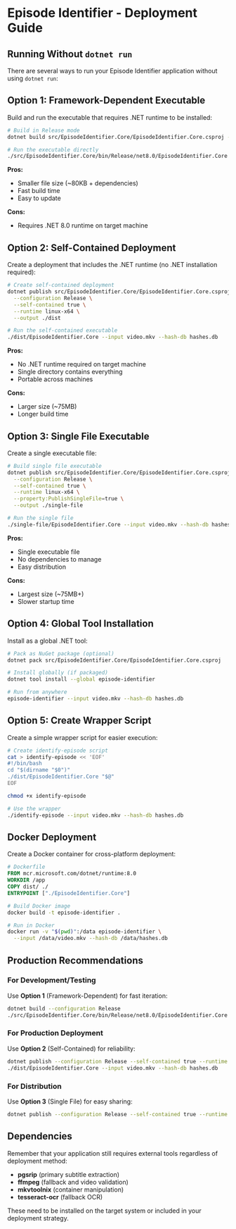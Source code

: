 # Episode Identifier - Deployment Guide

## Running Without `dotnet run`

There are several ways to run your Episode Identifier application without using `dotnet run`:

## Option 1: Framework-Dependent Executable

Build and run the executable that requires .NET runtime to be installed:

```bash
# Build in Release mode
dotnet build src/EpisodeIdentifier.Core/EpisodeIdentifier.Core.csproj --configuration Release

# Run the executable directly
./src/EpisodeIdentifier.Core/bin/Release/net8.0/EpisodeIdentifier.Core --input video.mkv --hash-db hashes.db
```

**Pros:**

- Smaller file size (~80KB + dependencies)
- Fast build time
- Easy to update

**Cons:**

- Requires .NET 8.0 runtime on target machine

## Option 2: Self-Contained Deployment

Create a deployment that includes the .NET runtime (no .NET installation required):

```bash
# Create self-contained deployment
dotnet publish src/EpisodeIdentifier.Core/EpisodeIdentifier.Core.csproj \
  --configuration Release \
  --self-contained true \
  --runtime linux-x64 \
  --output ./dist

# Run the self-contained executable
./dist/EpisodeIdentifier.Core --input video.mkv --hash-db hashes.db
```

**Pros:**

- No .NET runtime required on target machine
- Single directory contains everything
- Portable across machines

**Cons:**

- Larger size (~75MB)
- Longer build time

## Option 3: Single File Executable

Create a single executable file:

```bash
# Build single file executable
dotnet publish src/EpisodeIdentifier.Core/EpisodeIdentifier.Core.csproj \
  --configuration Release \
  --self-contained true \
  --runtime linux-x64 \
  --property:PublishSingleFile=true \
  --output ./single-file

# Run the single file
./single-file/EpisodeIdentifier.Core --input video.mkv --hash-db hashes.db
```

**Pros:**

- Single executable file
- No dependencies to manage
- Easy distribution

**Cons:**

- Largest size (~75MB+)
- Slower startup time

## Option 4: Global Tool Installation

Install as a global .NET tool:

```bash
# Pack as NuGet package (optional)
dotnet pack src/EpisodeIdentifier.Core/EpisodeIdentifier.Core.csproj

# Install globally (if packaged)
dotnet tool install --global episode-identifier

# Run from anywhere
episode-identifier --input video.mkv --hash-db hashes.db
```

## Option 5: Create Wrapper Script

Create a simple wrapper script for easier execution:

```bash
# Create identify-episode script
cat > identify-episode << 'EOF'
#!/bin/bash
cd "$(dirname "$0")"
./dist/EpisodeIdentifier.Core "$@"
EOF

chmod +x identify-episode

# Use the wrapper
./identify-episode --input video.mkv --hash-db hashes.db
```

## Docker Deployment

Create a Docker container for cross-platform deployment:

```dockerfile
# Dockerfile
FROM mcr.microsoft.com/dotnet/runtime:8.0
WORKDIR /app
COPY dist/ ./
ENTRYPOINT ["./EpisodeIdentifier.Core"]
```

```bash
# Build Docker image
docker build -t episode-identifier .

# Run in Docker
docker run -v "$(pwd)":/data episode-identifier \
  --input /data/video.mkv --hash-db /data/hashes.db
```

## Production Recommendations

### For Development/Testing

Use **Option 1** (Framework-Dependent) for fast iteration:

```bash
dotnet build --configuration Release
./src/EpisodeIdentifier.Core/bin/Release/net8.0/EpisodeIdentifier.Core --input video.mkv --hash-db hashes.db
```

### For Production Deployment

Use **Option 2** (Self-Contained) for reliability:

```bash
dotnet publish --configuration Release --self-contained true --runtime linux-x64 --output ./dist
./dist/EpisodeIdentifier.Core --input video.mkv --hash-db hashes.db
```

### For Distribution

Use **Option 3** (Single File) for easy sharing:

```bash
dotnet publish --configuration Release --self-contained true --runtime linux-x64 --property:PublishSingleFile=true --output ./release
```

## Dependencies

Remember that your application still requires external tools regardless of deployment method:

- **pgsrip** (primary subtitle extraction)
- **ffmpeg** (fallback and video validation)
- **mkvtoolnix** (container manipulation)
- **tesseract-ocr** (fallback OCR)

These need to be installed on the target system or included in your deployment strategy.
